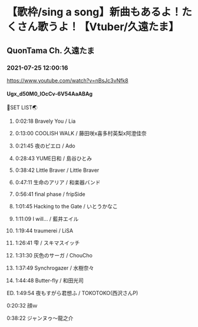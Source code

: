 # 【歌枠/sing a song】新曲もあるよ！たくさん歌うよ！【Vtuber/久遠たま】

## QuonTama Ch. 久遠たま

### 2021-07-25 12:00:16

https://www.youtube.com/watch?v=nBsJc3vNfk8

#### Ugx_d50M0_lOcCv-6V54AaABAg

🥚SET LIST🌏



01. 0:02:18 Bravely You / Lia

02. 0:13:00 COOLISH WALK / 藤田咲x喜多村英梨x阿澄佳奈

03. 0:21:45 夜のピエロ / Ado

04. 0:28:43 YUME日和 / 島谷ひとみ

05. 0:38:42 Little Braver / Little Braver

06. 0:47:11 生命のアリア / 和楽器バンド

07. 0:56:41 final phase / fripSide

08. 1:01:45 Hacking to the Gate / いとうかなこ

09. 1:11:09 I will... / 藍井エイル

10. 1:19:44 traumerei / LiSA

11. 1:26:41 雫 / スキマスイッチ

12. 1:31:30 灰色のサーガ / ChouCho

13. 1:37:49 Synchrogazer / 水樹奈々

14. 1:44:48 Butter-fly / 和田光司

ED. 1:49:54 夜もすがら君想ふ / TOKOTOKO(西沢さんP)



0:20:32 顔ｗ

0:38:22 ジャンヌゥ～龍之介

